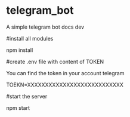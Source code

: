 # telegram_bot

A simple telegram bot docs dev

#install all modules

npm install

#create .env file with content of TOKEN

You can find the token in your account telegram

TOEKN=XXXXXXXXXXXXXXXXXXXXXXXXXXX

#start the server

npm start
